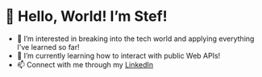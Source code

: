 # 👋 Hello, World! I’m Stef! 
- 👀 I’m interested in breaking into the tech world and applying everything I've learned so far! 
- 🌱 I’m currently learning how to interact with public Web APIs! 
- 📫 Connect with me through my [LinkedIn](https://www.linkedin.com/in/stefanieshidoosh/)

<!---
shidoosh/shidoosh is a ✨ special ✨ repository because its `README.md` (this file) appears on your GitHub profile.
You can click the Preview link to take a look at your changes.
--->
